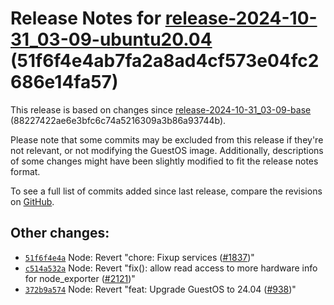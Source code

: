 Release Notes for [**release\-2024\-10\-31\_03\-09\-ubuntu20\.04**](https://github.com/dfinity/ic/tree/release-2024-10-31_03-09-ubuntu20.04) (51f6f4e4ab7fa2a8ad4cf573e04fc2686e14fa57\)
========================================================================================================================================================================================

This release is based on changes since [release\-2024\-10\-31\_03\-09\-base](https://dashboard.internetcomputer.org/release/88227422ae6e3bfc6c74a5216309a3b86a93744b) (88227422ae6e3bfc6c74a5216309a3b86a93744b).

Please note that some commits may be excluded from this release if they're not relevant, or not modifying the GuestOS image. Additionally, descriptions of some changes might have been slightly modified to fit the release notes format.

To see a full list of commits added since last release, compare the revisions on [GitHub](https://github.com/dfinity/ic/compare/release-2024-10-31_03-09-base...release-2024-10-31_03-09-ubuntu20.04).

Other changes:
--------------

* [`51f6f4e4a`](https://github.com/dfinity/ic/commit/51f6f4e4a) Node: Revert "chore: Fixup services ([\#1837](https://github.com/dfinity/ic/pull/1837))"
* [`c514a532a`](https://github.com/dfinity/ic/commit/c514a532a) Node: Revert "fix(): allow read access to more hardware info for node\_exporter ([\#2121](https://github.com/dfinity/ic/pull/2121))"
* [`372b9a574`](https://github.com/dfinity/ic/commit/372b9a574) Node: Revert "feat: Upgrade GuestOS to 24\.04 ([\#938](https://github.com/dfinity/ic/pull/938))"
